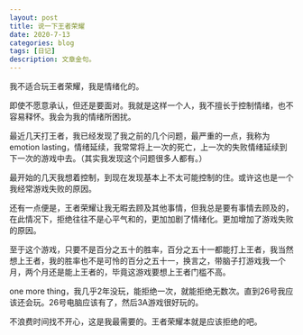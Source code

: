```yaml
---
layout: post
title: 说一下王者荣耀
date: 2020-7-13
categories: blog
tags: [日记]
description: 文章金句。
---
```


我不适合玩王者荣耀，我是情绪化的。



即使不愿意承认，但还是要面对。我就是这样一个人，我不擅长于控制情绪，也不容易释怀。我会为我的情绪所困扰。

最近几天打王者，我已经发现了我之前的几个问题，最严重的一点，我称为emotion lasting，情绪延续，我常常将上一次的死亡，上一次的失败情绪延续到下一次的游戏中去。（其实我发现这个问题很多人都有。）

最开始的几天我想着控制，到现在发现基本上不太可能控制的住。或许这也是一个我经常游戏失败的原因。

还有一点便是，王者荣耀让我无暇去顾及其他事情，但我总是要有事情去顾及的，在此情况下，拒绝往往不是心平气和的，更加加剧了情绪化。更加增加了游戏失败的原因。

至于这个游戏，只要不是百分之五十的胜率，百分之五十一都能打上王者，我当然想上王者，我的胜率也不是可怜的百分之五十一，换言之，带脑子打游戏我一个月，两个月还是能上王者的，毕竟这游戏要想上王者门槛不高。

one more thing，我几乎2年没玩，能拒绝一次，就能拒绝无数次。直到26号我应该还会玩。26号电脑应该有了，然后3A游戏很好玩的。

不浪费时间找不开心，这是我最需要的。王者荣耀本就是应该拒绝的吧。
